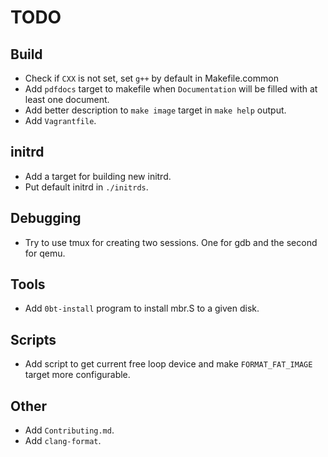 # TODO

## Build

  * Check if `CXX` is not set, set `g++` by default in Makefile.common
  * Add `pdfdocs` target to makefile when `Documentation` will be filled with at
least one document.
  * Add better description to `make image` target in `make help` output.
  * Add `Vagrantfile`.

## initrd

  * Add a target for building new initrd.
  * Put default initrd in `./initrds`.

## Debugging

  * Try to use tmux for creating two sessions. One for gdb and the second
for qemu.

## Tools

  * Add `0bt-install` program to install mbr.S to a given disk.

## Scripts

  * Add script to get current free loop device and make `FORMAT_FAT_IMAGE`
target more configurable.

## Other

  * Add `Contributing.md`.
  * Add `clang-format`.